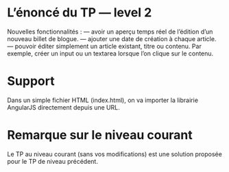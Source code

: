# L’énoncé du TP — level 2

Nouvelles fonctionnalités :
— avoir un aperçu temps réel de l’édition d’un nouveau billet de blogue.
— ajouter une date de création à chaque article.
— pouvoir éditer simplement un article existant, titre ou contenu. Par exemple, créer un input ou un textarea lorsque l’on clique sur le contenu.

# Support

Dans un simple fichier HTML (index.html), on va importer la librairie AngularJS directement depuis une URL.

# Remarque sur le niveau courant

Le TP au niveau courant (sans vos modifications) est une solution proposée pour le TP de niveau précédent.
